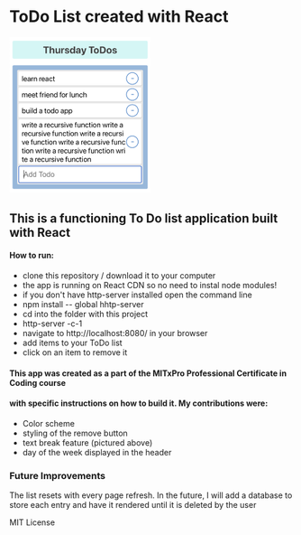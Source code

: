 # ToDo List created with React
<img src="todolist.png" width=250px/>

## This is a functioning To Do list application built with React

#### How to run: 
- clone this repository / download it to your computer
- the app is running on React CDN so no need to instal node modules!
- if you don't have http-server installed open the command line
- npm install -- global hhtp-server
- cd into the folder with this project 
- http-server -c-1
- navigate to http://localhost:8080/ in your browser
- add items to your ToDo list
- click on an item to remove it  

#### This app was created as a part of the MITxPro Professional Certificate in Coding course
#### with specific instructions on how to build it. My contributions were: 
- Color scheme
- styling of the remove button
- text break feature (pictured above)
- day of the week displayed in the header

### Future Improvements
The list resets with every page refresh. In the future, I will add a database to store each entry and have it rendered until it is deleted by the user


MIT License 
